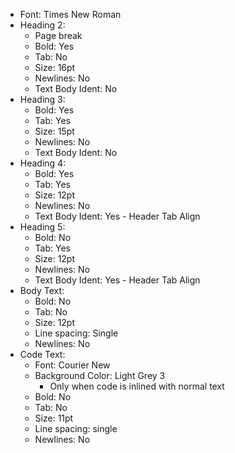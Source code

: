 * Font: Times New Roman
* Heading 2:
  * Page break
  * Bold: Yes
  * Tab: No
  * Size: 16pt
  * Newlines: No
  * Text Body Ident: No
* Heading 3:
  * Bold: Yes
  * Tab: Yes
  * Size: 15pt
  * Newlines: No
  * Text Body Ident: No
* Heading 4:
  * Bold: Yes
  * Tab: Yes
  * Size: 12pt
  * Newlines: No
  * Text Body Ident: Yes - Header Tab Align
* Heading 5:
  * Bold: No
  * Tab: Yes
  * Size: 12pt
  * Newlines: No
  * Text Body Ident: Yes - Header Tab Align
* Body Text:
  * Bold: No
  * Tab: No
  * Size: 12pt
  * Line spacing: Single
  * Newlines: No
* Code Text:
  * Font: Courier New
  * Background Color: Light Grey 3 
    * Only when code is inlined with normal text
  * Bold: No
  * Tab: No
  * Size: 11pt
  * Line spacing: single
  * Newlines: No
